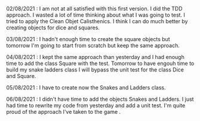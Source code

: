 02/08/2021 : 
I am not at all satisfied with this first version. I did the TDD approach. 
I wasted a lot of time thinking about what I was going to test.
I tried to apply the Clean Objet Calisthenics. 
I think I can do much better by creating objects for dice and squares.

03/08/2021 :
I hadn't enough time to create the square objects but tomorrow I'm going to start from scratch but keep the same approach.

04/08/2021 : 
I kept the same approach than yesterday and I had enough time to add the class Square with the test. 
Tomorrow to have engouh time to build my snake ladders class I will bypass the unit test for the class Dice and Square.


05/08/2021 : 
I have to create now the Snakes and Ladders class.

06/08/2021 : 
I didn't have time to add the objects Snakes and Ladders. I just had time to rewrite my code from yesterday and add a unit test.
I'm quite proud of the approach I've taken to the game .

